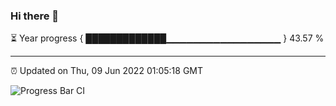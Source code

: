 ### Hi there 👋

⏳ Year progress { █████████████▁▁▁▁▁▁▁▁▁▁▁▁▁▁▁▁▁ } 43.57 %

---

⏰ Updated on Thu, 09 Jun 2022 01:05:18 GMT

![Progress Bar CI](https://github.com/liununu/liununu/workflows/Progress%20Bar%20CI/badge.svg)
